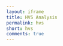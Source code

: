 ```yaml
---
layout: iframe
title: HVS Analysis
permalink: hvs
short: hvs
comments: true
---
```



<div class="container">
  <div id='app'></div>
</div>

<script src="{{ site.baseurl }}/assets/hvs/d3.min.js"></script>
<script src="{{ site.baseurl }}/assets/hvs/linkvis.js"></script>

<script>
d3.json("http://mlunacek.com/github/466635c723abf3b5f68807872c915edc/466635c723abf3b5f68807872c915edc/p40scatter.json", function(error, scatter_data) {
  d3.json("http://mlunacek.com/github/466635c723abf3b5f68807872c915edc/466635c723abf3b5f68807872c915edc/p40scatter.json", function(error, scatter_data2) {
    d3.json("http://mlunacek.com/github/466635c723abf3b5f68807872c915edc/466635c723abf3b5f68807872c915edc/p50.json", function(error, p50) {
      d3.json("http://mlunacek.com/github/466635c723abf3b5f68807872c915edc/466635c723abf3b5f68807872c915edc/cod.json", function(error, cod_data) {
        d3.json("http://mlunacek.com/github/466635c723abf3b5f68807872c915edc/466635c723abf3b5f68807872c915edc/r2.json", function(error, r2_data) {
          d3.json("http://mlunacek.com/github/466635c723abf3b5f68807872c915edc/466635c723abf3b5f68807872c915edc/table.json", function(error, table_data) {


      let colors = linkvis.encode_color(scatter_data, 'std', 0.85, 0.2);
      let sizes = linkvis.encode_size(scatter_data, 'r2', 0.1, 10);
      let color_year = linkvis.encode_color(scatter_data, 'cod',0.85, 0.2);

      const select = { kind: 'select' }
      const cod_filter = {
                           'data': cod_data,
                           'kind': 'slider',
                           'name': 'slider_cod',
                           'config': {'height': 25,
                                      'width': 200,
                                      'min': 2000,
                                      'max': 2017,
                                      'label': 'COD',
                                      'marks': { 2003: 2003,
                                                 2011: 2011,
                                                 2016: 2016},
                                      'default': [2000,2017]},
                          }
      const r2_filter = {
                           'data': r2_data,
                           'kind': 'slider',
                           'name': 'slider_r2',
                           'config': {'height': 25,
                                      'width': 200,
                                      'min': 0,
                                      'max': 100,
                                      'label': 'R2 Value',
                                      'marks': { 0: 0,
                                                 75: 75,
                                                100: 100},
                                      'default': [0, 100]},
                          }

        // Components

        const hist = {
                        data: p50,
                        kind: 'histogram',
                        config: {'height': 250,
                                  'width': 900,
                                  'xmin': -0.55,
                                  'xmax': 0.20,
                                  'bins': 50,
                                  'xlab': "Percent difference",
                                  'ylab': "Wind farm years",
                                  'filter': 'remove',
                                  'border': 0},
                        color: colors,
                        size:  {},
                        scale: 1,
                      }

        const hist_legend = { data: colors,
                              config: {
                                  'width': 80,
                                  'height': 200,
                                  'border': 1,
                                  'kind': 'LegendContinuous',
                                  'style': 'floatleft',
                                  'label': 'std % diff.',
                                  'margin': {'top': 20,
                                             'left': 10,
                                             'right': 50,
                                             'bottom': 30}},
                              kind: "legend" }

        const hist2 = {
                        data: p50,
                        kind: 'histogram',
                        config: {'height': 400,
                                  'width': 400,
                                  'xmin': -0.70,
                                  'xmax': 0.30,
                                  'bins': 20,
                                  'xlab': "Percent difference",
                                  'ylab': "Wind farm years",
                                  'filter': 'fade',
                                  'border': 0},
                        color: colors,
                        size:  {},
                        scale: 1,
                      }

        const scatter = {
                          data: scatter_data,
                          kind: 'scatter',
                          config: {'height': 400,
                                    'width': 500,
                                    'xval': 'mean',
                                    'yval': 'std',
                                    'filter': 'fade',
                                    'xlab': "Mean percent difference",
                                    'ylab': "Std. percent difference",
                                    'margin': {'top': 10,
                                               'left': 70,
                                               'right': 10,
                                               'bottom': 50},
                                    'border': 0},
                          color: color_year,
                          size: sizes,
                          scale: 1,
                        }

        const scatter_legend = { data: color_year,
                              config: {
                                  'width': 80,
                                  'height': 200,
                                  'border': 1,
                                  'kind': 'LegendColorDiscrete',
                                  'label': 'std % diff.',
                                  'style': 'floatleft',
                                  'margin': {'top': 20,
                                             'left': 10,
                                             'right': 50,
                                             'bottom': 30}},
                              kind: "legend" }

        const scatter_size_legend = { data: sizes,
                              config: {
                                  'width': 75,
                                  'height': 130,
                                  'border': 1,
                                  'kind': 'LegendSize',
                                  'style': 'floatleft',
                                  'label': 'r2 value',
                                  'margin': {'top': 30,
                                             'left': 10,
                                             'right': 50,
                                             'bottom': 30}},
                              kind: "legend" }

        const scatter2 = {
                          data: scatter_data2,
                          kind: 'scatter',
                          config: {'height': 400,
                                    'width': 400,
                                    'xval': 'mean',
                                    'yval': 'cod',
                                    'filter': 'fade',
                                    'xlab': "Mean percent difference",
                                    'ylab': "Project COD",
                                    'margin': {'top': 10,
                                               'left': 70,
                                               'right': 10,
                                               'bottom': 50},
                                    'border': 0},
                          color: colors,
                          size: sizes,
                          scale: 3,
                        }

        const table = {
                        kind: 'table',
                        config: {'height': 400,
                                 'width': 300,
                                 'filter': 'remove',
                                 'margin': {'top': 10,
                                            'left': 10,
                                            'right': 10,
                                            'bottom': 50},
                                 'columns': ['name', 'cod', 'r2', 'middle', 'mean', 'std'],
                                },
                        data: table_data,
                        colors: colors,
                      }

      // let data = [ select, cod_filter, r2_filter,
      //              hist, scatter, table,
      //            ];

    //  let data = [ select, cod_filter, r2_filter, hist, hist2]
      //
      // let data = [ select, cod_filter, r2_filter,  hist, hist_legend,
      //              scatter, scatter_legend, scatter_size_legend ]

      let data = [ select, cod_filter, r2_filter, hist, hist_legend, scatter, scatter_legend, scatter_size_legend, table ]
      // data = [scatter, scatter_legend, scatter_size_legend, table ]

      let app = new linkvis.TDSVis('uuid', 'graph');
      app.draw(data);

            });
          });
        });
      });
    });
  });
</script>


<!-- <div>
<iframe frameborder="no" border="0" marginwidth="0" marginheight="0" width="1200" height="800" src="http://mlunacek.com/github/466635c723abf3b5f68807872c915edc/466635c723abf3b5f68807872c915edc/">
lskjflskjdl
</iframe>
</div> -->
